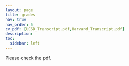 ```yaml
---
layout: page
title: grades
nav: true
nav_order: 5
cv_pdf: [UCSD_Transcript.pdf,Harvard_Transcript.pdf]
description:
toc:
  sidebar: left
---
```


Please check the pdf.
